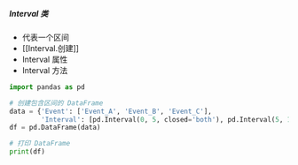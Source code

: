 ##### Interval 类
- 代表一个区间
- [[Interval.创建]]
- Interval 属性
- Interval 方法
```python
import pandas as pd

# 创建包含区间的 DataFrame
data = {'Event': ['Event_A', 'Event_B', 'Event_C'],
        'Interval': [pd.Interval(0, 5, closed='both'), pd.Interval(5, 10, closed='right'), pd.Interval(10, 15, closed='both')]}
df = pd.DataFrame(data)

# 打印 DataFrame
print(df)

```